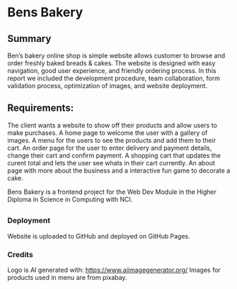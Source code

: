# Bens Bakery

## Summary
Ben’s bakery online shop is simple website allows customer to browse and order freshly baked breads & cakes. The website is designed with easy navigation, good user experience, and friendly ordering process. In this report we included the development procedure, team collaboration, form validation process, optimization of images, and website deployment.

## Requirements:
The client wants a website to show off their products and allow users to make purchases.
A home page to welcome the user with a gallery of images.
A menu for the users to see the products and add them to their cart.
An order page for the user to enter delivery and payment details, change their cart and confirm payment.
A shopping cart that updates the curent total and lets the user see whats in their cart currently.
An about page with more about the business and a interactive fun game to decorate a cake.


Bens Bakery is a frontend project for the Web Dev Module in the Higher Diploma in Science in Computing with NCI.
##

### Deployment
Website is uploaded to GitHub and deployed on GitHub Pages.

### Credits
Logo is AI generated with: https://www.aiimagegenerator.org/
Images for products used in menu are from pixabay.